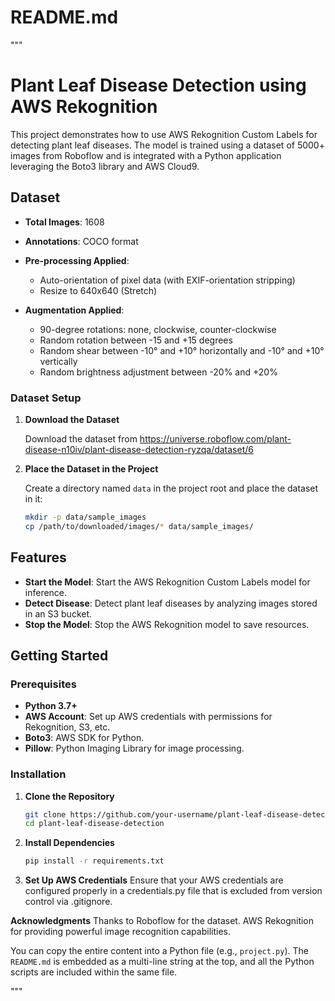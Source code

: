 # README.md

"""
# Plant Leaf Disease Detection using AWS Rekognition

This project demonstrates how to use AWS Rekognition Custom Labels for detecting plant leaf diseases. The model is trained using a dataset of 5000+ images from Roboflow and is integrated with a Python application leveraging the Boto3 library and AWS Cloud9.

## Dataset
- **Total Images**: 1608
- **Annotations**: COCO format
- **Pre-processing Applied**:
  - Auto-orientation of pixel data (with EXIF-orientation stripping)
  - Resize to 640x640 (Stretch)

- **Augmentation Applied**:
  - 90-degree rotations: none, clockwise, counter-clockwise
  - Random rotation between -15 and +15 degrees
  - Random shear between -10° and +10° horizontally and -10° and +10° vertically
  - Random brightness adjustment between -20% and +20%

### Dataset Setup

1. **Download the Dataset**

   Download the dataset from https://universe.roboflow.com/plant-disease-n10iv/plant-disease-detection-ryzqa/dataset/6

2. **Place the Dataset in the Project**

   Create a directory named `data` in the project root and place the dataset in it:

   ```bash
   mkdir -p data/sample_images
   cp /path/to/downloaded/images/* data/sample_images/

## Features
- **Start the Model**: Start the AWS Rekognition Custom Labels model for inference.
- **Detect Disease**: Detect plant leaf diseases by analyzing images stored in an S3 bucket.
- **Stop the Model**: Stop the AWS Rekognition model to save resources.

## Getting Started

### Prerequisites
- **Python 3.7+**
- **AWS Account**: Set up AWS credentials with permissions for Rekognition, S3, etc.
- **Boto3**: AWS SDK for Python.
- **Pillow**: Python Imaging Library for image processing.

### Installation

1. **Clone the Repository**
   ```bash
   git clone https://github.com/your-username/plant-leaf-disease-detection.git
   cd plant-leaf-disease-detection

2. **Install Dependencies**
   ```bash
   pip install -r requirements.txt

3. **Set Up AWS Credentials**
Ensure that your AWS credentials are configured properly in a credentials.py file that is excluded from version control via .gitignore.

**Acknowledgments**
Thanks to Roboflow for the dataset.
AWS Rekognition for providing powerful image recognition capabilities.

You can copy the entire content into a Python file (e.g., `project.py`). The `README.md` is embedded as a multi-line string at the top, and all the Python scripts are included within the same file.

"""

